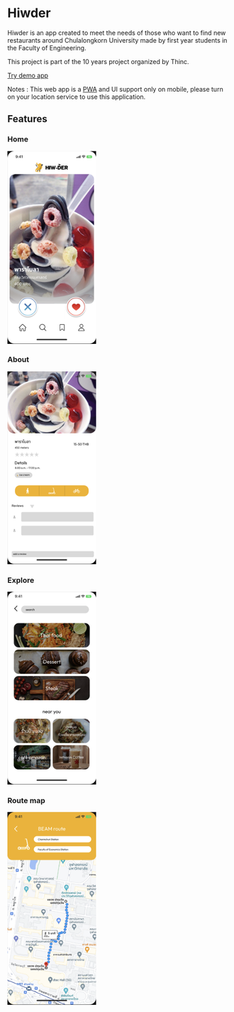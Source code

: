 # Hiwder

Hiwder is an app created to meet the needs of those who want to find new restaurants around Chulalongkorn University made by first year students in the Faculty of Engineering.

This project is part of the 10 years project organized by Thinc.

[Try demo app](https://hiwder-3eec7.web.app/)

Notes : This web app is a [PWA](https://medium.com/@blockchain_simplified/what-is-a-pwa-an-intro-to-progressive-web-apps-3f280071f909) and UI support only on mobile, please turn on your location service to use this application.

## Features

### Home

<img src="https://github.com/Hiwder/.github/blob/main/app-ui/home.png" width="200">

### About

<img src="https://github.com/Hiwder/.github/blob/main/app-ui/about.png" width="200">

### Explore

<img src="https://github.com/Hiwder/.github/blob/main/app-ui/explore.png" width="200">

### Route map

<img src="https://github.com/Hiwder/.github/blob/main/app-ui/map%20route.png" width="200">

